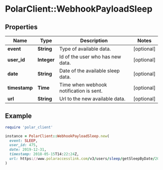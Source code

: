 # PolarClient::WebhookPayloadSleep

## Properties

| Name | Type | Description | Notes |
| ---- | ---- | ----------- | ----- |
| **event** | **String** | Type of available data. | [optional] |
| **user_id** | **Integer** | Id of the user who has new data. | [optional] |
| **date** | **String** | Date of the available sleep data. | [optional] |
| **timestamp** | **Time** | Time when webhook notification is sent. | [optional] |
| **url** | **String** | Url to the new available data. | [optional] |

## Example

```ruby
require 'polar_client'

instance = PolarClient::WebhookPayloadSleep.new(
  event: SLEEP,
  user_id: 475,
  date: 2019-12-31,
  timestamp: 2018-05-15T14:22:24Z,
  url: https://www.polaraccesslink.com/v3/users/sleep/getSleepByDate/2019-12-31
)
```

